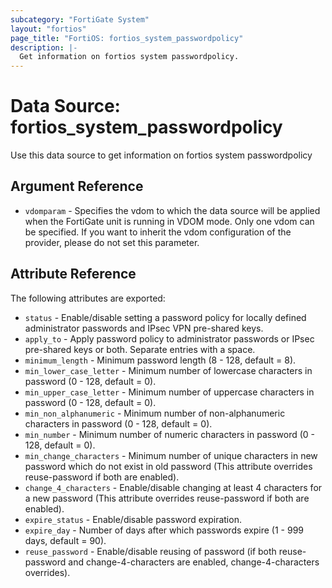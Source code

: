 ```yaml
---
subcategory: "FortiGate System"
layout: "fortios"
page_title: "FortiOS: fortios_system_passwordpolicy"
description: |-
  Get information on fortios system passwordpolicy.
---
```


# Data Source: fortios_system_passwordpolicy
Use this data source to get information on fortios system passwordpolicy

## Argument Reference


* `vdomparam` - Specifies the vdom to which the data source will be applied when the FortiGate unit is running in VDOM mode. Only one vdom can be specified. If you want to inherit the vdom configuration of the provider, please do not set this parameter.


## Attribute Reference

The following attributes are exported:

* `status` - Enable/disable setting a password policy for locally defined administrator passwords and IPsec VPN pre-shared keys.
* `apply_to` - Apply password policy to administrator passwords or IPsec pre-shared keys or both. Separate entries with a space.
* `minimum_length` - Minimum password length (8 - 128, default = 8).
* `min_lower_case_letter` - Minimum number of lowercase characters in password (0 - 128, default = 0).
* `min_upper_case_letter` - Minimum number of uppercase characters in password (0 - 128, default = 0).
* `min_non_alphanumeric` - Minimum number of non-alphanumeric characters in password (0 - 128, default = 0).
* `min_number` - Minimum number of numeric characters in password (0 - 128, default = 0).
* `min_change_characters` - Minimum number of unique characters in new password which do not exist in old password (This attribute overrides reuse-password if both are enabled).
* `change_4_characters` - Enable/disable changing at least 4 characters for a new password (This attribute overrides reuse-password if both are enabled).
* `expire_status` - Enable/disable password expiration.
* `expire_day` - Number of days after which passwords expire (1 - 999 days, default = 90).
* `reuse_password` - Enable/disable reusing of password (if both reuse-password and change-4-characters are enabled, change-4-characters overrides).

